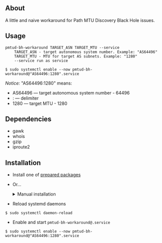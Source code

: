 ## About
A little and naive workaround for Path MTU Discovery Black Hole issues.

## Usage
```
pmtud-bh-workaround TARGET_ASN TARGET_MTU --service
    TARGET_ASN - target autonomous system number. Example: "AS64496"
    TARGET_MTU - MTU for target AS subnets. Example: "1280"
    --service run as service
```

`$ sudo systemctl enable --now pmtud-bh-workaround@"AS64496:1280".service`

*Notice:* "AS64496:1280" means:
- AS64496 — target autonomous system number - 64496
- : — delimiter
- 1280 — target MTU - 1280

## Dependencies
- gawk 
- whois 
- gzip 
- iproute2

## Installation
- Install one of [prepared packages](https://github.com/PtaxLaine/pmtud-bh-workaround/releases)
- Or…
    <details>
    <summary>Manual installation</summary>

    - Check the above ["Dependencies"](#dependencies) section
    - Copy `pmtud-bh-workaround.sh` to `/usr/bin/pmtud-bh-workaround`
    - Copy `systemd/pmtud-bh-workaround@.service` to `/usr/lib/systemd/system/pmtud-bh-workaround@.service`

    </details>


- Reload systemd daemons
```console
$ sudo systemctl daemon-reload
```
- Enable and start `pmtud-bh-workaround@.service`
```console
$ sudo systemctl enable --now pmtud-bh-workaround@"AS64496:1280".service
```